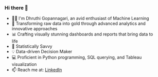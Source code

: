 ### Hi there 👋


- 🙋‍♀️ I'm Dhruthi Gopannagari, an avid enthusiast of Machine Learning
- 💎 Transforming raw data into gold through advanced analytics and innovative approaches
- 📊 Crafting visually stunning dashboards and reports that bring data to life
- 🔢 Statistically Savvy
- 💡 Data-driven Decision Maker
- 💻 Proficient in Python programming, SQL querying, and Tableau visualization
- 📫 Reach me at: [LinkedIn](www.linkedin.com/in/dhruthi-gopannagari)


